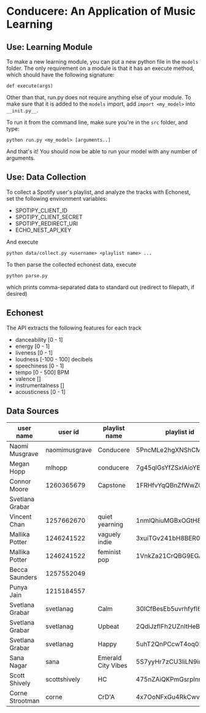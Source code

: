 # Conducere: An Application of Music Learning

## Use: Learning Module

To make a new learning module, you can put a new python file in the `models` folder.
The only requirement on a module is that it has an execute method, which should have
the following signature:

```
def execute(args)
```

Other than that, run.py does not require anything else of your module. To make sure
that it is added to the `models` import, add `import <my_model>` into `__init.py__`.

To run it from the command line, make sure you're in the `src` folder, and type:

```
python run.py <my_model> [arguments..]
```

And that's it! You should now be able to run your model with any number of arguments.

## Use: Data Collection

To collect a Spotify user's playlist, and analyze the tracks with Echonest, set the following
environment variables: 

* SPOTIPY_CLIENT_ID
* SPOTIPY_CLIENT_SECRET
* SPOTIPY_REDIRECT_URI
* ECHO_NEST_API_KEY

And execute

```
python data/collect.py <username> <playlist name> ...
```

To then parse the collected echonest data, execute

```
python parse.py
```

which prints comma-separated data to standard out (redirect to filepath, if desired)

## Echonest

The API extracts the following features for each track

* danceability      [0 - 1]
* energy            [0 - 1]
* liveness          [0 - 1]
* loudness          [-100 - 100] decibels
* speechiness       [0 - 1]
* tempo             [0 - 500] BPM
* valence           []
* instrumentalness  []
* acousticness      [0 - 1]

## Data Sources

| user name       | user id       | playlist name      | playlist id            |
|-----------------|---------------|--------------------|------------------------|
| Naomi Musgrave  | naomimusgrave | Conducere          | 5PncMLe2hgXNShCMjTczcJ |
| Megan Hopp      | mlhopp        | conducere          | 7g45qlGsYfZSxIAioYBD8N |
| Connor Moore    | 1260365679    | Capstone           | 1FRHfvYqQBnZfWwZ0aXHFB |
| Svetlana Grabar |               |                    |                        |
| Vincent Chan    | 1257662670    | quiet yearning     | 1nmlQhiuMGBxOGtH8fz3D2 |
| Mallika Potter  | 1246241522    | vaguely indie      | 3xuiTGv241bH8BER0U9ANo |
| Mallika Potter  | 1246241522    | feminist pop       | 1VnkZa21CrQBG9EGA4Lpxl |
| Becca Saunders  | 1257552049    |                    |                        |
| Punya Jain      | 1215184557    |                    |                        |
| Svetlana Grabar | svetlanag     | Calm               | 30ICfBesEb5uvrhfyfI6DU |
| Svetlana Grabar | svetlanag     | Upbeat             | 2QdiJzfIFh2UZnItHeB3DS |
| Svetlana Grabar | svetlanag     | Happy              | 5uhT2QnPCcwT4oq0KILy76 |
| Sana Nagar      | sana          | Emerald City Vibes | 5S7yyHr7zCU3liLN9ina7x |
| Scott Shively   | scottshively  | HC                 | 475nZAiQKPmGsrpInmWcUv |
| Corne Strootman | corne         | CrD'A              | 4x7OoNFxGu4RkCwvQkgMys |


